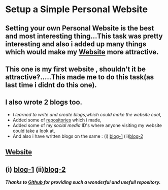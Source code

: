 # Setup a Simple Personal Website

## Setting your own Personal Website is the best and most interesting thing...This task was pretty interesting and also i added up many things which would make my [Website](https://rakshith6404.github.io/) more attractive.
## This one is my first website , shouldn't it be attractive?.....This made me to do this task(as last time i didnt do this one).
## I also wrote 2 blogs too.

- *I learned to write and create blogs,which could make the website cool*,
- Added some of [repositories](https://rakshith6404.github.io/) which i made,
- Added some of my *social media* ID's where anyone visiting my website could take a look at,
- And also i have written blogs on the same : (i) [blog-1](https://rakshith6404.github.io//2022/02/25/Aboutme)   (ii)[blog-2](https://rakshith6404.github.io//2022/02/25/tasks/)

## [Website](https://rakshith6404.github.io/)
## (i) [blog-1](https://rakshith6404.github.io//2022/02/25/Aboutme)   (ii)[blog-2](https://rakshith6404.github.io//2022/02/25/tasks/)

##### Thanks to [Github](https://github.com/github/personal-website) for providing such a wonderful and usefull repository.
